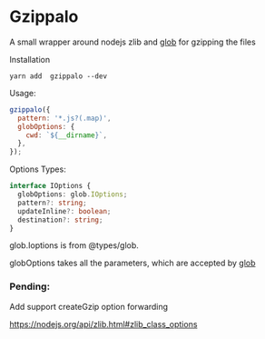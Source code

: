 # Gzippalo

A small wrapper around nodejs zlib and [glob](https://www.npmjs.com/package/glob) for gzipping the files

Installation

```
yarn add  gzippalo --dev
```

Usage:

```javascript
gzippalo({
  pattern: '*.js?(.map)',
  globOptions: {
    cwd: `${__dirname}`,
  },
});
```

Options Types:

```typescript
interface IOptions {
  globOptions: glob.IOptions;
  pattern?: string;
  updateInline?: boolean;
  destination?: string;
}
```

glob.Ioptions is from @types/glob.

globOptions takes all the parameters, which are accepted by [glob](https://www.npmjs.com/package/glob)

### Pending:

Add support createGzip option forwarding

https://nodejs.org/api/zlib.html#zlib_class_options
